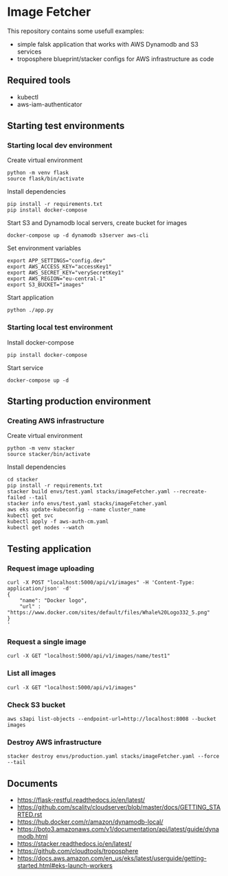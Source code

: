 # Image Fetcher
This repository contains some usefull examples:
  * simple falsk application that works with AWS Dynamodb and S3 services
  * troposphere blueprint/stacker configs for AWS infrastructure as code


## Required tools
  * kubectl
  * aws-iam-authenticator


## Starting test environments
### Starting local dev environment

Create virtual environment

    python -m venv flask
    source flask/bin/activate

Install dependencies

    pip install -r requirements.txt
    pip install docker-compose

Start S3 and Dynamodb local servers, create bucket for images

    docker-compose up -d dynamodb s3server aws-cli

Set environment variables

    export APP_SETTINGS="config.dev"
    export AWS_ACCESS_KEY="accessKey1"
    export AWS_SECRET_KEY="verySecretKey1"
    export AWS_REGION="eu-central-1"
    export S3_BUCKET="images"

Start application

    python ./app.py

### Starting local test environment

Install docker-compose

    pip install docker-compose

Start service

    docker-compose up -d


## Starting production environment
### Creating AWS infrastructure

Create virtual environment

    python -m venv stacker
    source stacker/bin/activate

Install dependencies

    cd stacker
    pip install -r requirements.txt
    stacker build envs/test.yaml stacks/imageFetcher.yaml --recreate-failed --tail
    stacker info envs/test.yaml stacks/imageFetcher.yaml
    aws eks update-kubeconfig --name cluster_name
    kubectl get svc
    kubectl apply -f aws-auth-cm.yaml
    kubectl get nodes --watch


## Testing application
### Request image uploading

    curl -X POST "localhost:5000/api/v1/images" -H 'Content-Type: application/json' -d'
    {
        "name": "Docker logo",
        "url" : "https://www.docker.com/sites/default/files/Whale%20Logo332_5.png"
    }
    '

### Request a single image

    curl -X GET "localhost:5000/api/v1/images/name/test1"

### List all images

    curl -X GET "localhost:5000/api/v1/images"

### Check S3 bucket

    aws s3api list-objects --endpoint-url=http://localhost:8008 --bucket images

### Destroy AWS infrastructure

    stacker destroy envs/production.yaml stacks/imageFetcher.yaml --force --tail

## Documents
  * https://flask-restful.readthedocs.io/en/latest/
  * https://github.com/scality/cloudserver/blob/master/docs/GETTING_STARTED.rst
  * https://hub.docker.com/r/amazon/dynamodb-local/
  * https://boto3.amazonaws.com/v1/documentation/api/latest/guide/dynamodb.html
  * https://stacker.readthedocs.io/en/latest/
  * https://github.com/cloudtools/troposphere
  * https://docs.aws.amazon.com/en_us/eks/latest/userguide/getting-started.html#eks-launch-workers

